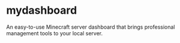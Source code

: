 # mydashboard
An easy-to-use Minecraft server dashboard that brings professional management tools to your local server.
